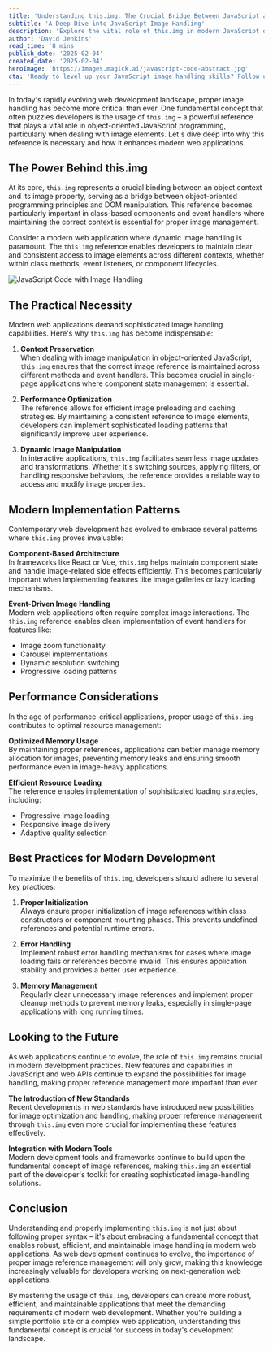 ```yaml
---
title: 'Understanding this.img: The Crucial Bridge Between JavaScript and Image Management'
subtitle: 'A Deep Dive into JavaScript Image Handling'
description: 'Explore the vital role of this.img in modern JavaScript development, from its core functionality in object-oriented programming to its practical applications in image handling and performance optimization.'
author: 'David Jenkins'
read_time: '8 mins'
publish_date: '2025-02-04'
created_date: '2025-02-04'
heroImage: 'https://images.magick.ai/javascript-code-abstract.jpg'
cta: 'Ready to level up your JavaScript image handling skills? Follow us on LinkedIn for more expert insights on web development best practices and stay ahead of the curve!'
---
```


In today's rapidly evolving web development landscape, proper image handling has become more critical than ever. One fundamental concept that often puzzles developers is the usage of `this.img` – a powerful reference that plays a vital role in object-oriented JavaScript programming, particularly when dealing with image elements. Let's dive deep into why this reference is necessary and how it enhances modern web applications.

## The Power Behind this.img

At its core, `this.img` represents a crucial binding between an object context and its image property, serving as a bridge between object-oriented programming principles and DOM manipulation. This reference becomes particularly important in class-based components and event handlers where maintaining the correct context is essential for proper image management.

Consider a modern web application where dynamic image handling is paramount. The `this.img` reference enables developers to maintain clear and consistent access to image elements across different contexts, whether within class methods, event listeners, or component lifecycles.

![JavaScript Code with Image Handling](https://i.magick.ai/PIXE/1738696902785_magick_img.webp)

## The Practical Necessity

Modern web applications demand sophisticated image handling capabilities. Here's why `this.img` has become indispensable:

1. **Context Preservation**  
   When dealing with image manipulation in object-oriented JavaScript, `this.img` ensures that the correct image reference is maintained across different methods and event handlers. This becomes crucial in single-page applications where component state management is essential.

2. **Performance Optimization**  
   The reference allows for efficient image preloading and caching strategies. By maintaining a consistent reference to image elements, developers can implement sophisticated loading patterns that significantly improve user experience.

3. **Dynamic Image Manipulation**  
   In interactive applications, `this.img` facilitates seamless image updates and transformations. Whether it's switching sources, applying filters, or handling responsive behaviors, the reference provides a reliable way to access and modify image properties.

## Modern Implementation Patterns

Contemporary web development has evolved to embrace several patterns where `this.img` proves invaluable:

**Component-Based Architecture**  
In frameworks like React or Vue, `this.img` helps maintain component state and handle image-related side effects efficiently. This becomes particularly important when implementing features like image galleries or lazy loading mechanisms.

**Event-Driven Image Handling**  
Modern web applications often require complex image interactions. The `this.img` reference enables clean implementation of event handlers for features like:
- Image zoom functionality
- Carousel implementations
- Dynamic resolution switching
- Progressive loading patterns

## Performance Considerations

In the age of performance-critical applications, proper usage of `this.img` contributes to optimal resource management:

**Optimized Memory Usage**  
By maintaining proper references, applications can better manage memory allocation for images, preventing memory leaks and ensuring smooth performance even in image-heavy applications.

**Efficient Resource Loading**  
The reference enables implementation of sophisticated loading strategies, including:
- Progressive image loading
- Responsive image delivery
- Adaptive quality selection

## Best Practices for Modern Development

To maximize the benefits of `this.img`, developers should adhere to several key practices:

1. **Proper Initialization**  
   Always ensure proper initialization of image references within class constructors or component mounting phases. This prevents undefined references and potential runtime errors.

2. **Error Handling**  
   Implement robust error handling mechanisms for cases where image loading fails or references become invalid. This ensures application stability and provides a better user experience.

3. **Memory Management**  
   Regularly clear unnecessary image references and implement proper cleanup methods to prevent memory leaks, especially in single-page applications with long running times.

## Looking to the Future

As web applications continue to evolve, the role of `this.img` remains crucial in modern development practices. New features and capabilities in JavaScript and web APIs continue to expand the possibilities for image handling, making proper reference management more important than ever.

**The Introduction of New Standards**  
Recent developments in web standards have introduced new possibilities for image optimization and handling, making proper reference management through `this.img` even more crucial for implementing these features effectively.

**Integration with Modern Tools**  
Modern development tools and frameworks continue to build upon the fundamental concept of image references, making `this.img` an essential part of the developer's toolkit for creating sophisticated image-handling solutions.

## Conclusion

Understanding and properly implementing `this.img` is not just about following proper syntax – it's about embracing a fundamental concept that enables robust, efficient, and maintainable image handling in modern web applications. As web development continues to evolve, the importance of proper image reference management will only grow, making this knowledge increasingly valuable for developers working on next-generation web applications.

By mastering the usage of `this.img`, developers can create more robust, efficient, and maintainable applications that meet the demanding requirements of modern web development. Whether you're building a simple portfolio site or a complex web application, understanding this fundamental concept is crucial for success in today's development landscape.